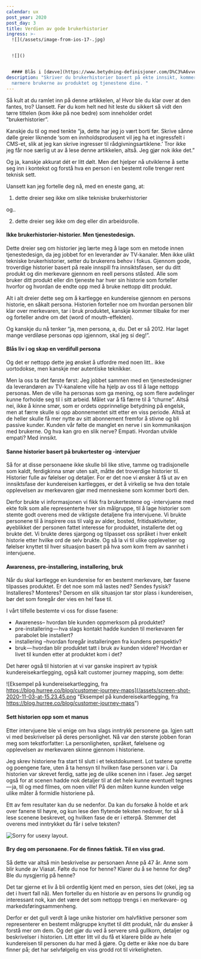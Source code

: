 ```yaml
---
calendar: ux
post_year: 2020
post_day: 3
title: Verdien av gode brukerhistorier
ingress: >-
  ![](/assets/image-from-ios-17-.jpg)


  ![]()


  #### Blås i [dævve](https://www.betydning-definisjoner.com/D%C3%A6vve) personas. Blås heller liv i innsiktsarbeidet og lag historier du tror på selv. Det er da du kommer nærmere de faktiske folka som bruker produktene dine.
description: "Skriver du brukerhistorier basert på ekte innsikt, kommer du
  nærmere brukerne av produktet og tjenestene dine. "
---
```

Så kult at du ramlet inn på denne artikkelen, a! Hvor ble du klar over at den fantes, tro? Uansett. Før du kom helt ned hit leste du sikkert så vidt den tørre tittelen (kom ikke på noe bedre) som inneholder ordet "brukerhistorier”. 

Kanskje du til og med tenkte “ja, dette har jeg jo vært borti før. Skrive sånne dølle greier liknende ‘som en innholdsprodusent vil jeg ha et ingressfelt i CMS-et, slik at jeg kan skrive ingresser til rådgivningsartiklene.’ Tror ikke jeg får noe særlig ut av å lese denne artikkelen, altså. Jeg gjør nok ikke det.”

Og ja, kanskje akkurat dét er litt dølt. Men det hjelper nå utviklerne å sette seg inn i kontekst og forstå hva en person i en bestemt rolle trenger rent teknisk sett. 

Uansett kan jeg fortelle deg nå, med en eneste gang, at:

1. dette dreier seg ikke om slike tekniske brukerhistorier

og..

2. dette dreier seg ikke om deg eller din arbeidsrolle. 

#### Ikke brukerhistorier-historier. Men tjenestedesign.

Dette dreier seg om historier jeg lærte meg å lage som en metode innen tjenestedesign, da jeg jobbet for en leverandør av TV-kanaler. Men ikke ulikt tekniske brukerhistorier, setter du brukerens behov i fokus. Gjennom gode, troverdige historier basert på reale innspill fra innsiktsfasen, ser du ditt produkt og din merkevare gjennom en reell persons ståsted. Alle som bruker ditt produkt eller din tjeneste har hver sin historie som forteller hvorfor og hvordan de endte opp med å bruke nettopp ditt produkt. 

Alt i alt dreier dette seg om å kartlegge en kundereise gjennom en persons historie, en såkalt persona. Historien forteller noe om hvordan personen blir klar over merkevaren, tar i bruk produktet, kanskje kommer tilbake for mer og forteller andre om det (word of mouth-effekten).

Og kanskje du nå tenker “ja, men persona, a, du. Det er så 2012. Har laget mange verdiløse personas opp igjennom, skal jeg si deg!”. 

#### Blås liv i og skap en verdifull persona

Og det er nettopp dette jeg ønsket å utfordre med noen litt.. ikke uortodokse, men kanskje mer autentiske teknikker. 

Men la oss ta det første først: Jeg jobbet sammen med en tjenestedesigner da leverandøren av TV-kanalene ville ha hjelp av oss til å lage nettopp personas. Men de ville ha personas som ga mening, og som flere avdelinger kunne forholde seg til i sitt arbeid. Målet var å få færre til å “churne”. Altså nei, ikke å kinne smør, som er ordets opprinnelige betydning på engelsk, men at færre skulle si opp abonnementet sitt etter en viss periode. Altså at de heller skulle få mer nytte av sitt abonnement fremfor å stivne og bli passive kunder. Kunden vår følte de manglet en nerve i sin kommunikasjon med brukerne. Og hva kan gro en slik nerve? Empati. Hvordan utvikle empati? Med innsikt. 

#### Sanne historier basert på brukertester og -intervjuer

Så for at disse personaene ikke skulle bli like stive, tamme og tradisjonelle som kaldt, ferdigkinna smør uten salt, måtte det troverdige historier til. Historier fulle av følelser og detaljer. For er det noe vi ønsker å få ut av en innsiktsfase der kundereisen kartlegges, er det å virkelig se hva den totale opplevelsen av merkevaren gjør med menneskene som kommer borti den.

Derfor brukte vi informasjonen vi fikk fra brukertestene og -intervjuene med ekte folk som alle representerte hver sin målgruppe, til å lage historier som stemte godt overens med de viktigste detaljene fra intervjuene. Vi brukte personene til å inspirere oss til valg av alder, bosted, fritidsaktiviteter, øyeblikket der personen fattet interesse for produktet, installerte det og brukte det. Vi brukte deres sjargong og tilpasset oss språket i hver enkelt historie etter hvilke ord de selv brukte. Og så la vi til ulike opplevelser og følelser knyttet til hver situasjon basert på hva som kom frem av sannhet i intervjuene. 

#### Awareness, pre-installering, installering, bruk 

Når du skal kartlegge en kundereise for en bestemt merkevare, bør fasene tilpasses produktet. Er det noe som må lastes ned? Sendes fysisk? Installeres? Monteres? Dersom en slik situasjon tar stor plass i kundereisen, bør det som foregår der vies en hel fase til. 

I vårt tilfelle bestemte vi oss for disse fasene: 

* Awareness– hvordan ble kunden oppmerksom på produktet?
* pre-installering — hva slags kontakt hadde kunden til merkevaren før parabolet ble installert?
* installering –hvordan foregår installeringen fra kundens perspektiv?
* bruk — hvordan blir produktet tatt i bruk av kunden videre? Hvordan er livet til kunden etter at produktet kom i det?

Det hører også til historien at vi var ganske inspirert av typisk kundereisekartlegging, også kalt customer journey mapping, som dette:

![Eksempel på kundereisekartlegging, fra https://blog.hurree.co/blog/customer-journey-maps](/assets/screen-shot-2020-11-03-at-15.23.45.png "Eksempel på kundereisekartlegging, fra https://blog.hurree.co/blog/customer-journey-maps")

#### Sett historien opp som et manus

Etter intervjuene ble vi enige om hva slags inntrykk personene ga. Igjen satt vi med beskrivelser på deres personlighet. Nå var den største jobben foran meg som tekstforfatter: La personligheten, språket, følelsene og opplevelsen av merkevaren skinne gjennom i historiene. 

Jeg skrev historiene fra start til slutt i et tekstdokument. Lot tastene sprette og poengene fare, uten å ta hensyn til hvilken fase personen var i. Da historien var skrevet ferdig, satte jeg de ulike scenen inn i faser. Jeg sørget også for at scenen hadde nok detaljer til at det hele kunne eventuelt tegnes — ja, til og med filmes, om noen ville! På den måten kunne kunden velge ulike måter å formidle historiene på. 

Ett av fem resultater kan du se nedenfor. Da kan du forsøke å holde et ark over fanene til høyre, og kun lese den flytende teksten nedover, for så å lese scenene beskrevet, og hvilken fase de er i etterpå. Stemmer det overens med inntrykket du får i selve teksten?

![Sorry for usexy layout.](/assets/screen-shot-2020-11-03-at-15.52.57.png)

#### Bry deg om personaene. For de finnes faktisk. Til en viss grad.

Så dette var altså min beskrivelse av personaen Anne på 47 år. Anne som blir kunde av Viasat. Følte du noe for henne? Klarer du å se henne for deg? Ble du nysgjerrig på henne? 

Det tar gjerne et liv å bli ordentlig kjent med en person, sies det (okei, jeg sa det i hvert fall nå). Men forteller du en historie av en persons liv grundig og interessant nok, kan det være det som nettopp trengs i en merkevare- og markedsføringsammenheng.

Derfor er det gull verdt å lage unike historier om halvfiktive personer som representerer en bestemt målgruppe knyttet til ditt produkt, når du ønsker å forstå mer om dem. Og det gjør du ved å servere små gullkorn, detaljer og beskrivelser i historien. Litt etter litt vil du få et klarere bilde av hele kundereisen til personen du har med å gjøre. Og dette er ikke noe du bare finner på; det har selvfølgelig en viss grodd rot til virkeligheten.